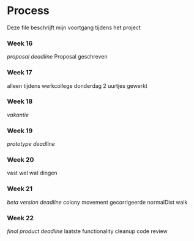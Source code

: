 # Process
Deze file beschrijft mijn voortgang tijdens het project


### Week 16
_proposal deadline_
Proposal geschreven 

### Week 17
alleen tijdens werkcollege donderdag 2 uurtjes gewerkt

### Week 18
*vakantie*

### Week 19
_prototype deadline_

### Week 20
vast wel wat dingen

### Week 21
_beta version deadline_
colony movement
gecorrigeerde normalDist walk

### Week 22
_final product deadline_
laatste functionality
cleanup
code review

